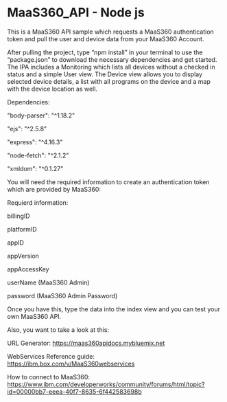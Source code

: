 # MaaS360_API - Node js
This is a MaaS360 API sample which requests a MaaS360 authentication token and pull the user and device data from your MaaS360 Account.


After pulling the project, type “npm install” in your terminal to use the “package.json” to download the necessary dependencies and get started.
The IPA includes a Monitoring which lists all devices without a checked in status and a simple User view. The Device view allows you to display selected device details, a list with all programs on the device and a map with the device location as well.



Dependencies:

"body-parser": "^1.18.2"

"ejs": "^2.5.8"

"express": "^4.16.3"

"node-fetch": "^2.1.2"

"xmldom": "^0.1.27"



You will need the required information to create an authentication token which are provided by MaaS360:



Requierd information:

billingID

platformID

appID

appVersion

appAccessKey

userName (MaaS360 Admin)

password (MaaS360 Admin Password)



Once you have this, type the data into the index view and you can test your own MaaS360 API.



Also, you want to take a look at this:



URL Generator:
https://maas360apidocs.mybluemix.net



WebServices Reference guide:
https://ibm.box.com/v/MaaS360webservices



How to connect to MaaS360:
https://www.ibm.com/developerworks/community/forums/html/topic?id=00000bb7-eeea-40f7-8635-6f442583698b
